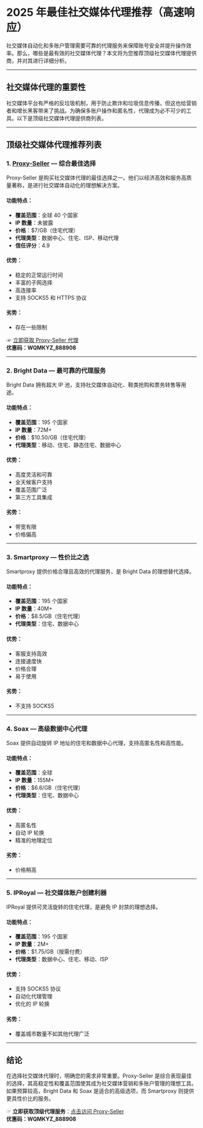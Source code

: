 # 2025 年最佳社交媒体代理推荐（高速响应）

社交媒体自动化和多账户管理需要可靠的代理服务来保障账号安全并提升操作效率。那么，哪些是最有效的社交媒体代理？本文将为您推荐顶级社交媒体代理提供商，并对其进行详细分析。

---



## 社交媒体代理的重要性

社交媒体平台有严格的反垃圾机制，用于防止欺诈和垃圾信息传播，但这也给营销者和增长黑客带来了挑战。为确保多账户操作和匿名性，代理成为必不可少的工具。以下是顶级社交媒体代理提供商列表。

---

## 顶级社交媒体代理推荐列表

### 1. [**Proxy-Seller**](https://bit.ly/proxy-seller-coupon) — 综合最佳选择
Proxy-Seller 是购买社交媒体代理的最佳选择之一。他们以经济高效和服务高质量著称，是进行社交媒体自动化的理想解决方案。

#### 功能特点：
- **覆盖范围**：全球 40 个国家
- **IP 数量**：未披露
- **价格**：$7/GB（住宅代理）
- **代理类型**：数据中心、住宅、ISP、移动代理
- **信任评分**：4.9

#### 优势：
- 稳定的正常运行时间
- 丰富的子网选择
- 高连接率
- 支持 SOCKS5 和 HTTPS 协议

#### 劣势：
- 存在一些限制

☞ [立即获取 Proxy-Seller 代理](https://bit.ly/proxy-seller-coupon)  
**优惠码：WQMKYZ_888908**

---

### 2. **Bright Data** — 最可靠的代理服务
Bright Data 拥有超大 IP 池，支持社交媒体自动化、鞋类抢购和票务转售等用途。

#### 功能特点：
- **覆盖范围**：195 个国家
- **IP 数量**：72M+
- **价格**：$10.50/GB（住宅代理）
- **代理类型**：移动、住宅、静态住宅、数据中心

#### 优势：
- 高度灵活和可靠
- 全天候客户支持
- 覆盖范围广泛
- 第三方工具集成

#### 劣势：
- 带宽有限
- 价格偏高


---

### 3. **Smartproxy** — 性价比之选
Smartproxy 提供价格合理且高效的代理服务，是 Bright Data 的理想替代选择。

#### 功能特点：
- **覆盖范围**：195 个国家
- **IP 数量**：40M+
- **价格**：$8.5/GB（住宅代理）
- **代理类型**：住宅、数据中心

#### 优势：
- 客服支持高效
- 连接速度快
- 价格合理
- 易于使用

#### 劣势：
- 不支持 SOCKS5


---

### 4. **Soax** — 高级数据中心代理
Soax 提供自动旋转 IP 地址的住宅和数据中心代理，支持高匿名性和高性能。

#### 功能特点：
- **覆盖范围**：全球
- **IP 数量**：155M+
- **价格**：$6.6/GB（住宅代理）
- **代理类型**：住宅、数据中心

#### 优势：
- 高匿名性
- 自动 IP 轮换
- 精准的地理定位

#### 劣势：
- 价格稍高


---

### 5. **IPRoyal** — 社交媒体账户创建利器
IPRoyal 提供可灵活旋转的住宅代理，是避免 IP 封禁的理想选择。

#### 功能特点：
- **覆盖范围**：195 个国家
- **IP 数量**：2M+
- **价格**：$1.75/GB（按需付费）
- **代理类型**：数据中心、住宅、移动、ISP

#### 优势：
- 支持 SOCKS5 协议
- 自动化代理管理
- 优化的 IP 轮换

#### 劣势：
- 覆盖城市数量不如其他代理广泛


---

## 结论

在选择社交媒体代理时，明确您的需求非常重要。Proxy-Seller 是综合表现最佳的选择，其高稳定性和覆盖范围使其成为社交媒体营销和多账户管理的理想工具。如果预算较高，Bright Data 和 Soax 是适合的高级选项，而 Smartproxy 则提供更具性价比的服务。

☞ **立即获取顶级代理服务**：[点击访问 Proxy-Seller](https://bit.ly/proxy-seller-coupon)  
**优惠码：WQMKYZ_888908**
